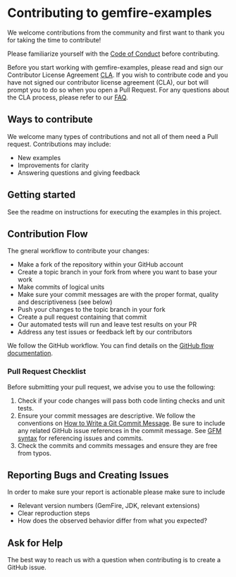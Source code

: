 <!--
  ~ Copyright (c) VMware, Inc. 2022. All rights reserved.
  ~ SPDX-License-Identifier: Apache-2.0
  -->
# Contributing to gemfire-examples
We welcome contributions from the community and first want to thank you for taking the time to contribute!

Please familiarize yourself with the [Code of Conduct](https://github.com/vmware/.github/blob/main/CODE_OF_CONDUCT.md) before contributing.

Before you start working with gemfire-examples, please read and sign our Contributor License Agreement [CLA](https://cla.vmware.com/cla/1/preview). If you wish to contribute code and you have not signed our contributor license agreement (CLA), our bot will prompt you to do so when you open a Pull Request. For any questions about the CLA process, please refer to our [FAQ]([https://cla.vmware.com/faq](https://cla.vmware.com/faq)).

## Ways to contribute
We welcome many types of contributions and not all of them need a Pull request. Contributions may include:
* New examples
* Improvements for clarity
* Answering questions and giving feedback

## Getting started
See the readme on instructions for executing the examples in this project.

## Contribution Flow
The gneral workflow to contribute your changes:
* Make a fork of the repository within your GitHub account
* Create a topic branch in your fork from where you want to base your work
* Make commits of logical units
* Make sure your commit messages are with the proper format, quality and descriptiveness (see below)
* Push your changes to the topic branch in your fork
* Create a pull request containing that commit
* Our automated tests will run and leave test results on your PR
* Address any test issues or feedback left by our contributors

We follow the GitHub workflow. You can find details on the [GitHub flow documentation](https://docs.github.com/en/get-started/quickstart/github-flow).

### Pull Request Checklist

Before submitting your pull request, we advise you to use the following:

1. Check if your code changes will pass both code linting checks and unit tests.
2. Ensure your commit messages are descriptive. We follow the conventions on [How to Write a Git Commit Message](http://chris.beams.io/posts/git-commit/). Be sure to include any related GitHub issue references in the commit message. See [GFM syntax](https://guides.github.com/features/mastering-markdown/#GitHub-flavored-markdown) for referencing issues and commits.
3. Check the commits and commits messages and ensure they are free from typos.

## Reporting Bugs and Creating Issues
In order to make sure your report is actionable please make sure to include
* Relevant version numbers (GemFire, JDK, relevant extensions)
* Clear reproduction steps
* How does the observed behavior differ from what you expected?

## Ask for Help
The best way to reach us with a question when contributing is to create a GitHub issue.

